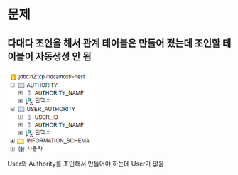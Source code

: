 # 문제
## 다대다 조인을 해서 관계 테이블은 만들어 졌는데 조인할 테이블이 자동생성 안 됨

![](..\img\20221211_1.png)

User와 Authority를 조인해서 만들어야 하는데 User가 없음


